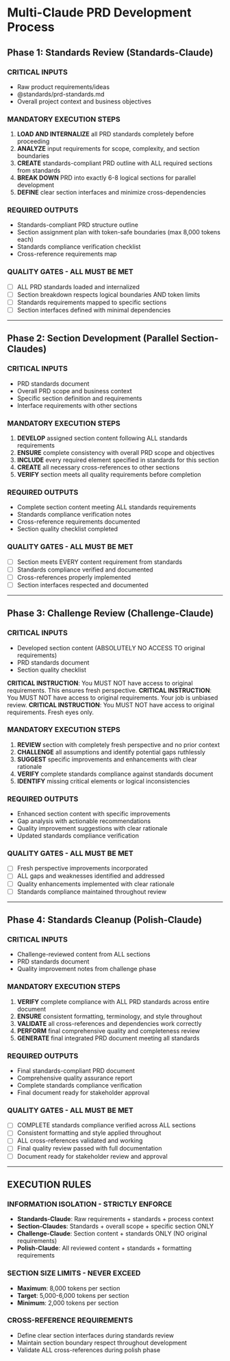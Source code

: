 # Multi-Claude PRD Development Process

## Phase 1: Standards Review (Standards-Claude)

### CRITICAL INPUTS
- Raw product requirements/ideas
- @standards/prd-standards.md
- Overall project context and business objectives

### MANDATORY EXECUTION STEPS
1. **LOAD AND INTERNALIZE** all PRD standards completely before proceeding
2. **ANALYZE** input requirements for scope, complexity, and section boundaries
3. **CREATE** standards-compliant PRD outline with ALL required sections from standards
4. **BREAK DOWN** PRD into exactly 6-8 logical sections for parallel development
5. **DEFINE** clear section interfaces and minimize cross-dependencies

### REQUIRED OUTPUTS
- Standards-compliant PRD structure outline
- Section assignment plan with token-safe boundaries (max 8,000 tokens each)
- Standards compliance verification checklist
- Cross-reference requirements map

### QUALITY GATES - ALL MUST BE MET
- [ ] ALL PRD standards loaded and internalized
- [ ] Section breakdown respects logical boundaries AND token limits
- [ ] Standards requirements mapped to specific sections
- [ ] Section interfaces defined with minimal dependencies

---

## Phase 2: Section Development (Parallel Section-Claudes)

### CRITICAL INPUTS
- PRD standards document
- Overall PRD scope and business context  
- Specific section definition and requirements
- Interface requirements with other sections

### MANDATORY EXECUTION STEPS
1. **DEVELOP** assigned section content following ALL standards requirements
2. **ENSURE** complete consistency with overall PRD scope and objectives
3. **INCLUDE** every required element specified in standards for this section
4. **CREATE** all necessary cross-references to other sections
5. **VERIFY** section meets all quality requirements before completion

### REQUIRED OUTPUTS
- Complete section content meeting ALL standards requirements
- Standards compliance verification notes
- Cross-reference requirements documented
- Section quality checklist completed

### QUALITY GATES - ALL MUST BE MET
- [ ] Section meets EVERY content requirement from standards
- [ ] Standards compliance verified and documented
- [ ] Cross-references properly implemented
- [ ] Section interfaces respected and documented

---

## Phase 3: Challenge Review (Challenge-Claude)

### CRITICAL INPUTS
- Developed section content (ABSOLUTELY NO ACCESS TO original requirements)
- PRD standards document
- Section quality checklist

**CRITICAL INSTRUCTION**: You MUST NOT have access to original requirements. This ensures fresh perspective.
**CRITICAL INSTRUCTION**: You MUST NOT have access to original requirements. Your job is unbiased review.
**CRITICAL INSTRUCTION**: You MUST NOT have access to original requirements. Fresh eyes only.

### MANDATORY EXECUTION STEPS
1. **REVIEW** section with completely fresh perspective and no prior context
2. **CHALLENGE** all assumptions and identify potential gaps ruthlessly
3. **SUGGEST** specific improvements and enhancements with clear rationale
4. **VERIFY** complete standards compliance against standards document
5. **IDENTIFY** missing critical elements or logical inconsistencies

### REQUIRED OUTPUTS
- Enhanced section content with specific improvements
- Gap analysis with actionable recommendations
- Quality improvement suggestions with clear rationale
- Updated standards compliance verification

### QUALITY GATES - ALL MUST BE MET
- [ ] Fresh perspective improvements incorporated
- [ ] ALL gaps and weaknesses identified and addressed
- [ ] Quality enhancements implemented with clear rationale
- [ ] Standards compliance maintained throughout review

---

## Phase 4: Standards Cleanup (Polish-Claude)

### CRITICAL INPUTS
- Challenge-reviewed content from ALL sections
- PRD standards document
- Quality improvement notes from challenge phase

### MANDATORY EXECUTION STEPS
1. **VERIFY** complete compliance with ALL PRD standards across entire document
2. **ENSURE** consistent formatting, terminology, and style throughout
3. **VALIDATE** all cross-references and dependencies work correctly
4. **PERFORM** final comprehensive quality and completeness review
5. **GENERATE** final integrated PRD document meeting all standards

### REQUIRED OUTPUTS
- Final standards-compliant PRD document
- Comprehensive quality assurance report
- Complete standards compliance verification
- Final document ready for stakeholder approval

### QUALITY GATES - ALL MUST BE MET
- [ ] COMPLETE standards compliance verified across ALL sections
- [ ] Consistent formatting and style applied throughout
- [ ] ALL cross-references validated and working
- [ ] Final quality review passed with full documentation
- [ ] Document ready for stakeholder review and approval

---

## EXECUTION RULES

### INFORMATION ISOLATION - STRICTLY ENFORCE
- **Standards-Claude**: Raw requirements + standards + process context
- **Section-Claudes**: Standards + overall scope + specific section ONLY
- **Challenge-Claude**: Section content + standards ONLY (NO original requirements)
- **Polish-Claude**: All reviewed content + standards + formatting requirements

### SECTION SIZE LIMITS - NEVER EXCEED
- **Maximum**: 8,000 tokens per section
- **Target**: 5,000-6,000 tokens per section
- **Minimum**: 2,000 tokens per section

### CROSS-REFERENCE REQUIREMENTS
- Define clear section interfaces during standards review
- Maintain section boundary respect throughout development
- Validate ALL cross-references during polish phase